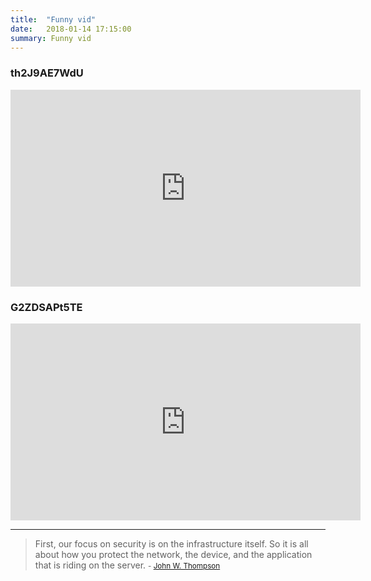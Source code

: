 ```yaml
---
title:  "Funny vid"
date:   2018-01-14 17:15:00
summary: Funny vid
---
```


### th2J9AE7WdU

<iframe width="560" height="315" src="https://www.youtube.com/embed/th2J9AE7WdU" frameborder="0" allowfullscreen></iframe>

### G2ZDSAPt5TE

<iframe width="560" height="315" src="https://www.youtube.com/embed/G2ZDSAPt5TE" frameborder="0" allowfullscreen></iframe>


---
> First, our focus on security is on the infrastructure itself. So it is all about how you protect the network, the device, and the application that is riding on the server.
> <small>- [John W. Thompson](https://www.brainyquote.com/quotes/john_w_thompson_339843)</small>